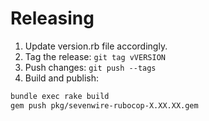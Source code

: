 # Releasing

1. Update version.rb file accordingly.
2. Tag the release: `git tag vVERSION`
3. Push changes: `git push --tags`
4. Build and publish:

```bash
bundle exec rake build
gem push pkg/sevenwire-rubocop-X.XX.XX.gem
```
